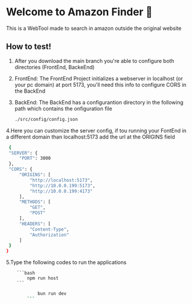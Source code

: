 # Welcome to Amazon Finder 👋

This is a WebTool made to search in amazon outside the original website

## How to test!

1. After you download the main branch you're able to configure both directories (FrontEnd, BackeEnd)

2. FrontEnd: The FrontEnd Project initializes a webserver in localhost (or your pc domain) at port 5173, you'll need this info to configure CORS in the BackEnd
   
3. BackEnd: The BackEnd has a configurantion directory in the following path which contains the onfiguration file
   ```bash
   ./src/config/config.json
   ```


4.Here you can customize the server config, if tou running your FontEnd in a different domain than localhost:5173 add the url at the ORIGINS field
   ```bash
    {
    "SERVER": {
        "PORT": 3000
    },
    "CORS": {
        "ORIGINS": [
            "http://localhost:5173",
            "http://10.0.0.199:5173",
            "http://10.0.0.199:4173"
        ],
        "METHODS": [
            "GET",
            "POST"
        ],
        "HEADERS": [
            "Content-Type",
            "Authorization"
        ]
    }
}
   ```

5.Type the following codes to run the applications

        ```bash 
            npm run host
        ```
        
```bash 
            bun run dev
        ```